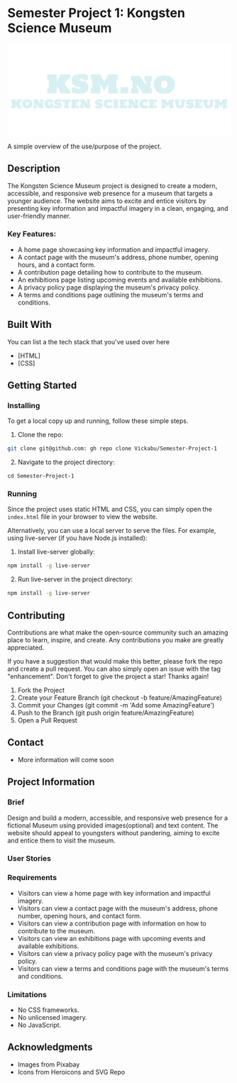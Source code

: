 # Semester Project 1: Kongsten Science Museum 

![image](https://github.com/Vickabu/Semester-Project-1/blob/main/assets/brightlogo.png)

A simple overview of the use/purpose of the project.

## Description

The Kongsten Science Museum project is designed to create a modern, accessible, and responsive web presence for a museum that targets a younger audience. The website aims to excite and entice visitors by presenting key information and impactful imagery in a clean, engaging, and user-friendly manner. 

### Key Features:

- A home page showcasing key information and impactful imagery.
- A contact page with the museum's address, phone number, opening hours, and a contact form.
- A contribution page detailing how to contribute to the museum.
- An exhibitions page listing upcoming events and available exhibitions.
- A privacy policy page displaying the museum's privacy policy.
- A terms and conditions page outlining the museum's terms and conditions.


## Built With

You can list a the tech stack that you've used over here

- [HTML]
- [CSS]


## Getting Started

### Installing

To get a local copy up and running, follow these simple steps.

1. Clone the repo:

```bash
git clone git@github.com: gh repo clone Vickabu/Semester-Project-1
```

2. Navigate to the project directory:

```
cd Semester-Project-1
```


### Running

Since the project uses static HTML and CSS, you can simply open the `index.html` file in your browser to view the website.

Alternatively, you can use a local server to serve the files. For example, using live-server (if you have Node.js installed):

1. Install live-server globally:
```bash
npm install -g live-server
```
2. Run live-server in the project directory:
```bash
npm install -g live-server
```


## Contributing

Contributions are what make the open-source community such an amazing place to learn, inspire, and create. Any contributions you make are greatly appreciated.

If you have a suggestion that would make this better, please fork the repo and create a pull request. You can also simply open an issue with the tag "enhancement". Don't forget to give the project a star! Thanks again!

1. Fork the Project
2. Create your Feature Branch (git checkout -b feature/AmazingFeature)
3. Commit your Changes (git commit -m 'Add some AmazingFeature')
4. Push to the Branch (git push origin feature/AmazingFeature)
5. Open a Pull Request


## Contact

- More information will come soon



## Project Information

### Brief
Design and build a modern, accessible, and responsive web presence for a fictional Museum using provided images(optional) and text content. The website should appeal to youngsters without pandering, aiming to excite and entice them to visit the museum.

### User Stories

### Requirements
- Visitors can view a home page with key information and impactful imagery.
- Visitors can view a contact page with the museum's address, phone number, opening hours, and contact form.
- Visitors can view a contribution page with information on how to contribute to the museum.
- Visitors can view an exhibitions page with upcoming events and available exhibitions.
- Visitors can view a privacy policy page with the museum's privacy policy.
- Visitors can view a terms and conditions page with the museum's terms and conditions.

### Limitations
- No CSS frameworks.
- No unlicensed imagery.
- No JavaScript.


## Acknowledgments

- Images from Pixabay
- Icons from Heroicons and SVG Repo
